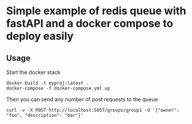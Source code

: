 # Simple example of redis queue with fastAPI and a docker compose to deploy easily

## Usage
Start the docker stack
```
docker build -t myproj:latest .
docker-compose -f docker-compose.yml up
```

Then you can send any number of post requests to the queue

```
curl -v -X POST http://localhost:5057/groups/group1 -d '{"owner": "foo", "description": "bar"}'
```

